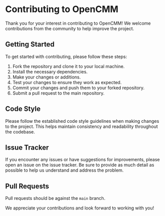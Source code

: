 # Contributing to OpenCMM

Thank you for your interest in contributing to OpenCMM! We welcome contributions from the community to help improve the project.

## Getting Started

To get started with contributing, please follow these steps:

1. Fork the repository and clone it to your local machine.
2. Install the necessary dependencies.
3. Make your changes or additions.
4. Test your changes to ensure they work as expected.
5. Commit your changes and push them to your forked repository.
6. Submit a pull request to the main repository.

## Code Style

Please follow the established code style guidelines when making changes to the project. This helps maintain consistency and readability throughout the codebase.

## Issue Tracker

If you encounter any issues or have suggestions for improvements, please open an issue on the issue tracker. Be sure to provide as much detail as possible to help us understand and address the problem.

## Pull Requests
Pull requests should be against the `main` branch.


We appreciate your contributions and look forward to working with you!